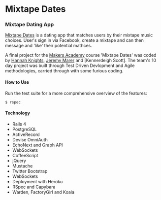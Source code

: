 Mixtape Dates
========

### Mixtape Dating App


[Mixtape Dates](http://mixtapedates.com) is a dating app that matches users by their mixtape music choices. User's sign in via Facebook, create a mixtape and can then message and 'like' their potential mathces.

A final project for the [Makers Academy](http://www.makersacademy.com) course 'Mixtape Dates' was coded by [Hannah Knights](https://github.com/hannahknights), [Jeremy Marer](https://github.com/jemboh) and [Kennerdeigh Scott]. The team's 10 day project was built through Test Driven Devlopment and Agile methodologies, carried through with some furious coding.


#### How to Use

Run the test suite for a more comprehensive overview of the features:

~~~
$ rspec
~~~ 
 

#### Technology

* Rails 4
* PostgreSQL
* ActiveRecord
* Devise OmniAuth
* EchoNext and Graph API
* WebSockets
* CoffeeScript
* jQuery
* Mustache
* Twitter Bootstrap
* WebSockets
* Deployment with Heroku
* RSpec and Capybara
* Warden, FactoryGirl and Koala